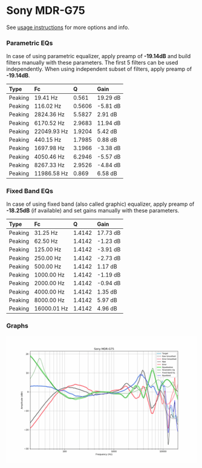 # Sony MDR-G75
See [usage instructions](https://github.com/jaakkopasanen/AutoEq#usage) for more options and info.

### Parametric EQs
In case of using parametric equalizer, apply preamp of **-19.14dB** and build filters manually
with these parameters. The first 5 filters can be used independently.
When using independent subset of filters, apply preamp of **-19.14dB**.

| Type    | Fc          |      Q | Gain     |
|:--------|:------------|:-------|:---------|
| Peaking | 19.41 Hz    | 0.561  | 19.29 dB |
| Peaking | 116.02 Hz   | 0.5606 | -5.81 dB |
| Peaking | 2824.36 Hz  | 5.5827 | 2.91 dB  |
| Peaking | 6170.52 Hz  | 2.9683 | 11.94 dB |
| Peaking | 22049.93 Hz | 1.9204 | 5.42 dB  |
| Peaking | 440.15 Hz   | 1.7985 | 0.88 dB  |
| Peaking | 1697.98 Hz  | 3.1966 | -3.38 dB |
| Peaking | 4050.46 Hz  | 6.2946 | -5.57 dB |
| Peaking | 8267.33 Hz  | 2.9526 | -4.84 dB |
| Peaking | 11986.58 Hz | 0.869  | 6.58 dB  |

### Fixed Band EQs
In case of using fixed band (also called graphic) equalizer, apply preamp of **-18.25dB**
(if available) and set gains manually with these parameters.

| Type    | Fc          |      Q | Gain     |
|:--------|:------------|:-------|:---------|
| Peaking | 31.25 Hz    | 1.4142 | 17.73 dB |
| Peaking | 62.50 Hz    | 1.4142 | -1.23 dB |
| Peaking | 125.00 Hz   | 1.4142 | -3.91 dB |
| Peaking | 250.00 Hz   | 1.4142 | -2.73 dB |
| Peaking | 500.00 Hz   | 1.4142 | 1.17 dB  |
| Peaking | 1000.00 Hz  | 1.4142 | -1.19 dB |
| Peaking | 2000.00 Hz  | 1.4142 | -0.94 dB |
| Peaking | 4000.00 Hz  | 1.4142 | 1.35 dB  |
| Peaking | 8000.00 Hz  | 1.4142 | 5.97 dB  |
| Peaking | 16000.01 Hz | 1.4142 | 4.96 dB  |

### Graphs
![](./Sony%20MDR-G75.png)
